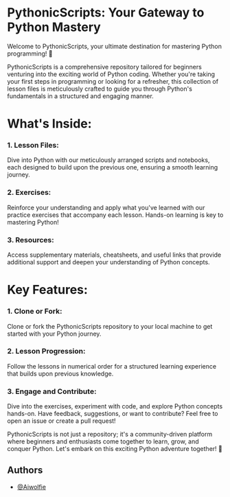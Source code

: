 # PythonicScripts: Your Gateway to Python Mastery
Welcome to PythonicScripts, your ultimate destination for mastering Python programming! 🐍

PythonicScripts is a comprehensive repository tailored for beginners venturing into the exciting world of Python coding. Whether you're taking your first steps in programming or looking for a refresher, this collection of lesson files is meticulously crafted to guide you through Python's fundamentals in a structured and engaging manner.

# What's Inside:
### 1. Lesson Files:
Dive into Python with our meticulously arranged scripts and notebooks, each designed to build upon the previous one, ensuring a smooth learning journey.
### 2. Exercises:
Reinforce your understanding and apply what you've learned with our practice exercises that accompany each lesson. Hands-on learning is key to mastering Python!
### 3. Resources:
Access supplementary materials, cheatsheets, and useful links that provide additional support and deepen your understanding of Python concepts.

# Key Features:
### 1. Clone or Fork:
Clone or fork the PythonicScripts repository to your local machine to get started with your Python journey.
### 2. Lesson Progression:
Follow the lessons in numerical order for a structured learning experience that builds upon previous knowledge.
### 3. Engage and Contribute:
Dive into the exercises, experiment with code, and explore Python concepts hands-on. Have feedback, suggestions, or want to contribute? Feel free to open an issue or create a pull request!


PythonicScripts is not just a repository; it's a community-driven platform where beginners and enthusiasts come together to learn, grow, and conquer Python. Let's embark on this exciting Python adventure together! 🚀



## Authors

- [@Aiwolfie](https://github.com/AIwolfie)

